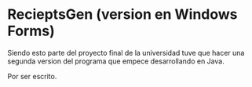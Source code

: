 # RecieptsGen (version en Windows Forms)

<!----Descripción---->
Siendo esto parte del proyecto final de la universidad tuve que hacer una segunda version del programa que empece desarrollando en Java.
<!----Separador de la descripción---->

<!----Detalles---->
Por ser escrito.
<!----Separador de los detalles---->